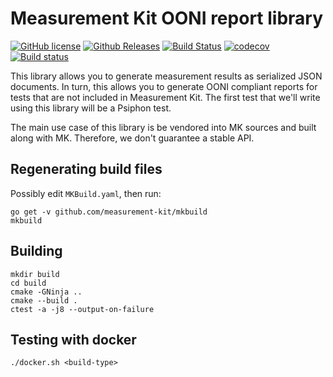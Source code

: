 # Measurement Kit OONI report library

[![GitHub license](https://img.shields.io/github/license/measurement-kit/mkreport.svg)](https://raw.githubusercontent.com/measurement-kit/mkreport/master/LICENSE) [![Github Releases](https://img.shields.io/github/release/measurement-kit/mkreport.svg)](https://github.com/measurement-kit/mkreport/releases) [![Build Status](https://img.shields.io/travis/measurement-kit/mkreport/master.svg?label=travis)](https://travis-ci.org/measurement-kit/mkreport) [![codecov](https://codecov.io/gh/measurement-kit/mkreport/branch/master/graph/badge.svg)](https://codecov.io/gh/measurement-kit/mkreport) [![Build status](https://img.shields.io/appveyor/ci/bassosimone/mkreport/master.svg?label=appveyor)](https://ci.appveyor.com/project/bassosimone/mkreport/branch/master)

This library allows you to generate measurement results as serialized JSON
documents. In turn, this allows you to generate OONI compliant reports
for tests that are not included in Measurement Kit. The first test that
we'll write using this library will be a Psiphon test.

The main use case of this library is be vendored into MK sources and
built along with MK. Therefore, we don't guarantee a stable API.

## Regenerating build files

Possibly edit `MKBuild.yaml`, then run:

```
go get -v github.com/measurement-kit/mkbuild
mkbuild
```

## Building

```
mkdir build
cd build
cmake -GNinja ..
cmake --build .
ctest -a -j8 --output-on-failure
```

## Testing with docker

```
./docker.sh <build-type>
```
